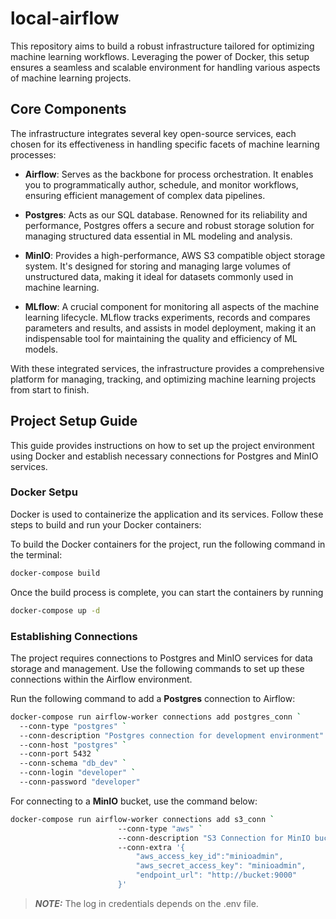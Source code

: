 # local-airflow

This repository aims to build a robust infrastructure tailored for optimizing machine learning workflows. Leveraging the power of Docker, this setup ensures a seamless and scalable environment for handling various aspects of machine learning projects.

## Core Components

The infrastructure integrates several key open-source services, each chosen for its effectiveness in handling specific facets of machine learning processes:

- **Airflow**: Serves as the backbone for process orchestration. It enables you to programmatically author, schedule, and monitor workflows, ensuring efficient management of complex data pipelines.

- **Postgres**: Acts as our SQL database. Renowned for its reliability and performance, Postgres offers a secure and robust storage solution for managing structured data essential in ML modeling and analysis.

- **MinIO**: Provides a high-performance, AWS S3 compatible object storage system. It's designed for storing and managing large volumes of unstructured data, making it ideal for datasets commonly used in machine learning.

- **MLflow**: A crucial component for monitoring all aspects of the machine learning lifecycle. MLflow tracks experiments, records and compares parameters and results, and assists in model deployment, making it an indispensable tool for maintaining the quality and efficiency of ML models.

With these integrated services, the infrastructure provides a comprehensive platform for managing, tracking, and optimizing machine learning projects from start to finish.

## Project Setup Guide
This guide provides instructions on how to set up the project environment using Docker and establish necessary connections for Postgres and MinIO services.

### Docker Setpu
Docker is used to containerize the application and its services. Follow these steps to build and run your Docker containers:

To build the Docker containers for the project, run the following command in the terminal:
```sh
docker-compose build
```

Once the build process is complete, you can start the containers by running
```sh
docker-compose up -d
```

### Establishing Connections
The project requires connections to Postgres and MinIO services for data storage and management. Use the following commands to set up these connections within the Airflow environment.

Run the following command to add a **Postgres** connection to Airflow:
```sh
docker-compose run airflow-worker connections add postgres_conn `
  --conn-type "postgres" `
  --conn-description "Postgres connection for development environment" `
  --conn-host "postgres" `
  --conn-port 5432 `
  --conn-schema "db_dev" `
  --conn-login "developer" `
  --conn-password "developer"
```

For connecting to a **MinIO** bucket, use the command below:
```sh
docker-compose run airflow-worker connections add s3_conn `
                        --conn-type "aws" `
                        --conn-description "S3 Connection for MinIO bucket" `
                        --conn-extra '{
                            "aws_access_key_id":"minioadmin",
                            "aws_secret_access_key": "minioadmin",
                            "endpoint_url": "http://bucket:9000"
                        }'
```

> **_NOTE:_** The log in credentials depends on the .env file.